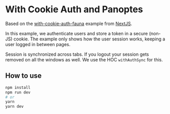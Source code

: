 # With Cookie Auth and Panoptes

Based on the [with-cookie-auth-fauna](https://github.com/vercel/next.js/tree/canary/examples/with-cookie-auth-fauna) example from [NextJS](https://github.com/vercel/next.js).

In this example, we authenticate users and store a token in a secure (non-JS) cookie. The example only shows how the user session works, keeping a user logged in between pages.

Session is synchronized across tabs. If you logout your session gets removed on all the windows as well. We use the HOC `withAuthSync` for this.

## How to use

```bash
npm install
npm run dev
# or
yarn
yarn dev
```
